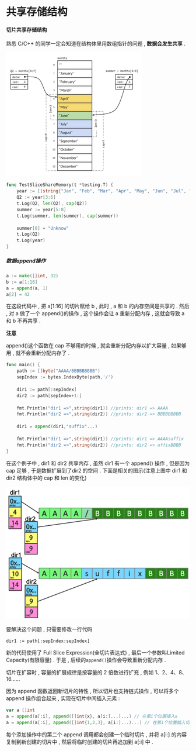 # 共享存储结构

#### 切片共享存储结构

熟悉 C/C++ 的同学一定会知道在结构体里用数组指针的问题 , **数据会发生共享** .

![](/assets/qiepiangongxiangcunchujiegou.png)

```go
func TestSliceShareMemory(t *testing.T) {
    year := []string{"Jan", "Feb", "Mar", "Apr", "May", "Jun", "Jul", "Aug", "Sep", "Oct", "Nov", "Dec"}
    Q2 := year[3:6]
    t.Log(Q2, len(Q2), cap(Q2))
    summer := year[5:8]
    t.Log(summer, len(summer), cap(summer))

    summer[0] = "Unknow"
    t.Log(Q2)
    t.Log(year)
}
```

##### 数据append操作

```go
a := make([]int, 32)
b := a[1:16]
a = append(a, 1)
a[2] = 42
```

在这段代码中 , 把 a\[1:16\] 的切片赋给 b , 此时 , a 和 b 的内存空间是共享的 . 然后 , 对 a 做了一个 append\(\)的操作 , 这个操作会让 a 重新分配内存 , 这就会导致 a 和 b 不再共享 .

**注意**

append\(\)这个函数在 cap 不够用的时候 , 就会重新分配内存以扩大容量 , 如果够用 , 就不会重新分配内存了 .

```go
func main() {
    path := []byte("AAAA/BBBBBBBBB")
    sepIndex := bytes.IndexByte(path,'/')

    dir1 := path[:sepIndex]
    dir2 := path[sepIndex+1:]

    fmt.Println("dir1 =>",string(dir1)) //prints: dir1 => AAAA
    fmt.Println("dir2 =>",string(dir2)) //prints: dir2 => BBBBBBBBB

    dir1 = append(dir1,"suffix"...)

    fmt.Println("dir1 =>",string(dir1)) //prints: dir1 => AAAAsuffix
    fmt.Println("dir2 =>",string(dir2)) //prints: dir2 => uffixBBBB
}
```

在这个例子中 , dir1 和 dir2 共享内存 , 虽然 dir1 有一个 append\(\) 操作 , 但是因为 cap 足够 , 于是数据扩展到了dir2 的空间 . 下面是相关的图示\(注意上图中 dir1 和 dir2 结构体中的 cap 和 len 的变化\)

![](/assets/neicungongxiang.png)

要解决这个问题 , 只需要修改一行代码

```
dir1 := path[:sepIndex:sepIndex]
```

新的代码使用了 Full Slice Expression\(全切片表达式\) , 最后一个参数叫Limited Capacity\(有限容量\) . 于是 , 后续的`append()`操作会导致重新分配内存 .

切片在扩容时 , 容量的扩展规律是按容量的 2 倍数进行扩充 , 例如 1、2、4、8、16……

因为 append 函数返回新切片的特性 , 所以切片也支持链式操作 , 可以将多个 append 操作组合起来 , 实现在切片中间插入元素 :

```go
var a []int
a = append(a[:i], append([]int{x}, a[i:]...)...) // 在第i个位置插入x
a = append(a[:i], append([]int{1,2,3}, a[i:]...)...) // 在第i个位置插入切片
```

每个添加操作中的第二个 append 调用都会创建一个临时切片 , 并将 a\[i:\] 的内容复制到新创建的切片中 , 然后将临时创建的切片再追加到 a\[:i\] 中 .



